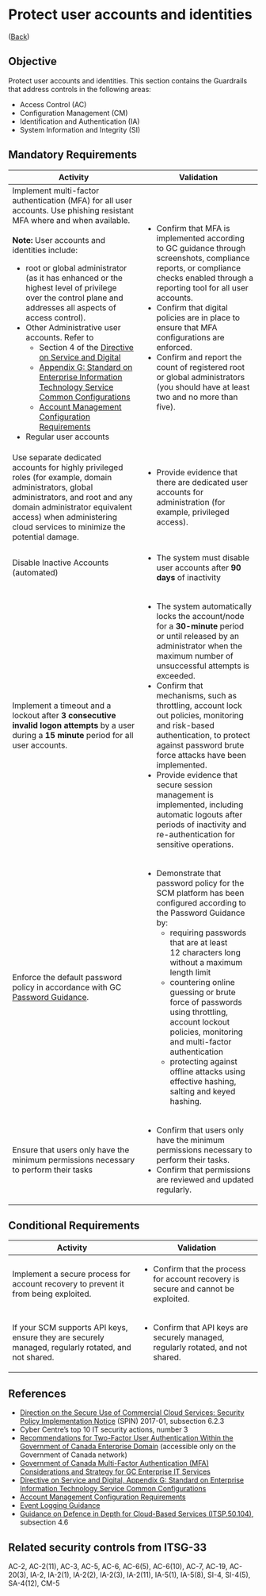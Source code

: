 # Protect user accounts and identities

([Back](../../GUARDRAILS.md))

## Objective

Protect user accounts and identities.
This section contains the Guardrails that address controls in the following areas:

- Access Control (AC)
- Configuration Management (CM)
- Identification and Authentication (IA)
- System Information and Integrity (SI)

## Mandatory Requirements

| Activity  | Validation |
| --- | --- |
| Implement multi-factor authentication (MFA) for all user accounts. Use phishing resistant MFA where and when available. <br><br> **Note:** User accounts and identities include: <ul><li>root or global administrator (as it has enhanced or the highest level of privilege over the control plane and addresses all aspects of access control).</li><li>Other Administrative user accounts. Refer to<ul><li>Section 4 of the [Directive on Service and Digital](https://www.tbs-sct.canada.ca/pol/doc-eng.aspx?id=32601)</li><li>[Appendix G: Standard on Enterprise Information Technology Service Common Configurations](https://www.tbs-sct.canada.ca/pol/doc-eng.aspx?id=32713)</li><li>[Account Management Configuration Requirements](https://www.canada.ca/en/government/system/digital-government/policies-standards/enterprise-it-service-common-configurations/account.html)</li></ul></li><li>Regular user accounts</li></ul> | <ul><li>Confirm that MFA is implemented according to GC guidance through screenshots, compliance reports, or compliance checks enabled through a reporting tool for all user accounts.</li><li>Confirm that digital policies are in place to ensure that MFA configurations are enforced.</li></li><li>Confirm and report the count of registered root or global administrators (you should have at least two and no more than five).</li></ul> |
| Use separate dedicated accounts for highly privileged roles (for example, domain administrators, global administrators, and root and any domain administrator equivalent access) when administering cloud services to minimize the potential damage. | <ul><li>Provide evidence that there are dedicated user accounts for administration (for example, privileged access).</li> |
| Disable Inactive Accounts (automated) | <ul><li>The system must disable user accounts after **90 days** of inactivity</li></ul> |
| Implement a timeout and a lockout after **3 consecutive invalid logon attempts** by a user during a **15 minute** period for all user accounts. | <ul><li>The system automatically locks the account/node for a **30-minute** period or until released by an administrator when the maximum number of unsuccessful attempts is exceeded.</li><li>Confirm that mechanisms, such as throttling, account lock out policies, monitoring and risk-based authentication, to protect against password brute force attacks have been implemented.</li><li>Provide evidence that secure session management is implemented, including automatic logouts after periods of inactivity and re-authentication for sensitive operations.</li></ul>|
| Enforce the default password policy in accordance with GC [Password Guidance](https://www.canada.ca/en/government/system/digital-government/online-security-privacy/password-guidance.html). | <ul><li>Demonstrate that password policy for the SCM platform has been configured according to the Password Guidance by:<ul><li>requiring passwords that are at least 12 characters long without a maximum length limit</li><li>countering online guessing or brute force of passwords using throttling, account lockout policies, monitoring and multi-factor authentication</li><li>protecting against offline attacks using effective hashing, salting and keyed hashing.</li></ul></li></ul> |
| Ensure that users only have the minimum permissions necessary to perform their tasks | <ul><li>Confirm that users only have the minimum permissions necessary to perform their tasks.</li><li>Confirm that permissions are reviewed and updated regularly.</li></ul> |

## Conditional Requirements

| Activity  | Validation |
| --- | --- |
| Implement a secure process for account recovery to prevent it from being exploited. | <ul><li>Confirm that the process for account recovery is secure and cannot be exploited.</li></ul> |
| If your SCM supports API keys, ensure they are securely managed, regularly rotated, and not shared. | <ul><li>Confirm that API keys are securely managed, regularly rotated, and not shared.</li></ul> |

## References

- [Direction on the Secure Use of Commercial Cloud Services: Security Policy Implementation Notice](https://www.canada.ca/en/treasury-board-secretariat/services/access-information-privacy/security-identity-management/direction-secure-use-commercial-cloud-services-spin.html) (SPIN) 2017-01, subsection 6.2.3
- Cyber Centre’s top 10 IT security actions, number 3
- [Recommendations for Two-Factor User Authentication Within the Government of Canada Enterprise Domain](https://intranet.canada.ca/wg-tg/rtua-rafu-eng.asp) (accessible only on the Government of Canada network)
- [Government of Canada Multi-Factor Authentication (MFA) Considerations and Strategy for GC Enterprise IT Services](https://www.gcpedia.gc.ca/gcwiki/images/9/9e/GC_MFA_Strategy.pdf)
- [Directive on Service and Digital, Appendix G: Standard on Enterprise Information Technology Service Common Configurations](https://www.tbs-sct.canada.ca/pol/doc-eng.aspx?id=32713)
- [Account Management Configuration Requirements](https://www.canada.ca/en/government/system/digital-government/policies-standards/enterprise-it-service-common-configurations/account.html)
- [Event Logging Guidance](https://www.canada.ca/en/government/system/digital-government/online-security-privacy/event-logging-guidance.html)
- [Guidance on Defence in Depth for Cloud-Based Services (ITSP.50.104)](https://cyber.gc.ca/en/guidance/itsp50104-guidance-defence-depth-cloud-based-services), subsection 4.6

## Related security controls from ITSG-33

AC-2, AC-2(11), AC-3, AC-5, AC-6, AC-6(5), AC-6(10), AC-7, AC-19, AC-20(3), IA-2, IA-2(1), IA-2(2), IA-2(3), IA-2(11), IA-5(1), IA-5(8), SI-4, SI-4(5), SA-4(12), CM-5
